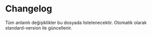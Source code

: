 # Changelog

Tüm anlamlı değişiklikler bu dosyada listelenecektir. Otomatik olarak standard-version ile güncellenir.
